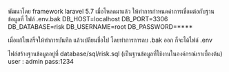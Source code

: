 พัฒนาโดย framework laravel 5.7
เมื่อโหลดมาแล้ว ให้ทำการกำหนดค่าการเชื่อมต่อกับฐานข้อมูลที่ ไฟล์ .env.bak
DB_HOST=localhost
DB_PORT=3306
DB_DATABASE=risk
DB_USERNAME=root
DB_PASSWORD=****

เมื่อแก้ไขเสร็จให้ทำการบันทึก แล้วเปลียนชื่อไป โดยทำการการลบ .bak ออก ก็จะได้ไฟล์ .env 

ไฟล์สร้างฐานข้อมูลอยู่ที่ database/sql/risk.sql (เป็นฐานข้อมูลที่ใช้งานในองค์กรณ์เราเบื้องต้น)
user : admin
pass:1234

